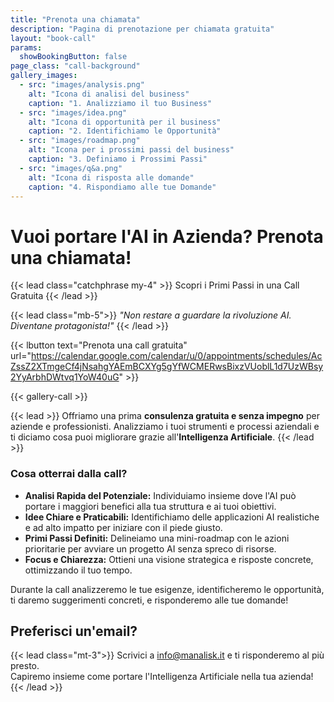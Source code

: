 ```yaml
---
title: "Prenota una chiamata"
description: "Pagina di prenotazione per chiamata gratuita"
layout: "book-call"
params:
  showBookingButton: false
page_class: "call-background"
gallery_images:
  - src: "images/analysis.png"
    alt: "Icona di analisi del business"
    caption: "1. Analizziamo il tuo Business"
  - src: "images/idea.png"
    alt: "Icona di opportunità per il business"
    caption: "2. Identifichiamo le Opportunità"
  - src: "images/roadmap.png"
    alt: "Icona per i prossimi passi del business"
    caption: "3. Definiamo i Prossimi Passi"
  - src: "images/q&a.png"
    alt: "Icona di risposta alle domande"
    caption: "4. Rispondiamo alle tue Domande"
---
```


# Vuoi portare l'AI in Azienda? Prenota una chiamata!

{{< lead class="catchphrase my-4" >}}
Scopri i Primi Passi in una Call Gratuita
{{< /lead >}}

{{< lead class="mb-5">}}
*"Non restare a guardare la rivoluzione AI. Diventane protagonista!"*
{{< /lead >}}

{{< lbutton text="Prenota una call gratuita" url="https://calendar.google.com/calendar/u/0/appointments/schedules/AcZssZ2XTmgeCf4jNsahgYAEmBCXYg5gYfWCMERwsBixzVUoblL1d7UzWBsy2YyArbhDWtvq1YoW40uG" >}}


{{< gallery-call  >}}

{{< lead >}}
Offriamo una prima **consulenza gratuita e senza impegno** per aziende e professionisti. Analizziamo i tuoi strumenti
e processi aziendali e ti diciamo cosa puoi migliorare grazie all'**Intelligenza Artificiale**.
{{< /lead >}}

### Cosa otterrai dalla call?

* **Analisi Rapida del Potenziale:** Individuiamo insieme dove l'AI può portare i maggiori benefici alla tua struttura e ai tuoi obiettivi.
* **Idee Chiare e Praticabili:** Identifichiamo delle applicazioni AI realistiche e ad alto impatto per iniziare con il piede giusto.
* **Primi Passi Definiti:** Delineiamo una mini-roadmap con le azioni prioritarie per avviare un progetto AI senza spreco di risorse.
* **Focus e Chiarezza:** Ottieni una visione strategica e risposte concrete, ottimizzando il tuo tempo.

Durante la call analizzeremo le tue esigenze, identificheremo le opportunità, ti daremo suggerimenti concreti, e risponderemo alle tue domande!

## Preferisci un'email?

{{< lead class="mt-3">}}
Scrivici a [info@manalisk.it](mailto:info@manalisk.it) e ti risponderemo al più presto.<br>Capiremo insieme come portare l'Intelligenza Artificiale nella tua azienda!
{{< /lead >}}